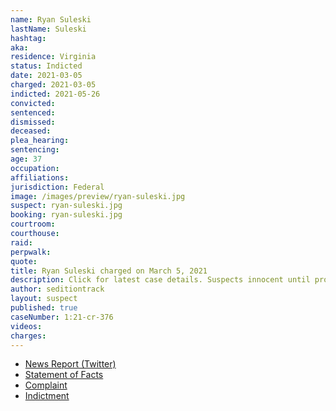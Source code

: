 ```yaml
---
name: Ryan Suleski
lastName: Suleski
hashtag:
aka:
residence: Virginia
status: Indicted
date: 2021-03-05
charged: 2021-03-05
indicted: 2021-05-26
convicted:
sentenced:
dismissed:
deceased:
plea_hearing:
sentencing:
age: 37
occupation:
affiliations:
jurisdiction: Federal
image: /images/preview/ryan-suleski.jpg
suspect: ryan-suleski.jpg
booking: ryan-suleski.jpg
courtroom:
courthouse:
raid:
perpwalk:
quote:
title: Ryan Suleski charged on March 5, 2021
description: Click for latest case details. Suspects innocent until proven guilty.
author: seditiontrack
layout: suspect
published: true
caseNumber: 1:21-cr-376
videos:
charges:
---
```

- [News Report (Twitter)](https://twitter.com/ryanjreilly/status/1377307092478873601)
- [Statement of Facts](https://www.justice.gov/usao-dc/case-multi-defendant/file/1393766/download)
- [Complaint](https://extremism.gwu.edu/sites/g/files/zaxdzs2191/f/)
- [Indictment](https://www.justice.gov/usao-dc/case-multi-defendant/file/1415001/download)
